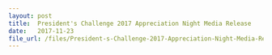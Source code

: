 ```yaml
---
layout: post
title:  President's Challenge 2017 Appreciation Night Media Release
date:   2017-11-23
file_url: /files/President-s-Challenge-2017-Appreciation-Night-Media-Release-2017-11-23.pdf	
---
```

